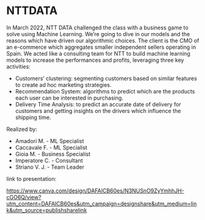 # NTTDATA
In March 2022, NTT DATA challenged the class with a business game to solve using Machine Learning. We’re going to dive in our models and the reasons which have driven our algorithmic choices.
The client is the CMO of an e-commerce which aggregates smaller independent sellers operating in Spain. We acted like a consulting team for NTT to build machine learning models to increase the performances and profits, leveraging three key activities:

* Customers’ clustering: segmenting customers based on similar features to create ad hoc marketing strategies.
* Recommendation System: algorithms to predict which are the products each user can be interested in purchasing.
* Delivery Time Analysis: to predict an accurate date of delivery for customers and getting insights on the drivers which influence the shipping time.

Realized by:
* Amadori M. - ML Specialist
* Caccavale F. - ML Specialist
* Gioia M. - Business Specialist
* Imperatore C. - Consultant
* Striano V. J. - Team Leader

link to presentation:

https://www.canva.com/design/DAFAICB60es/N3NUSnO9ZyYmhhJH-cGO6Q/view?utm_content=DAFAICB60es&utm_campaign=designshare&utm_medium=link&utm_source=publishsharelink
